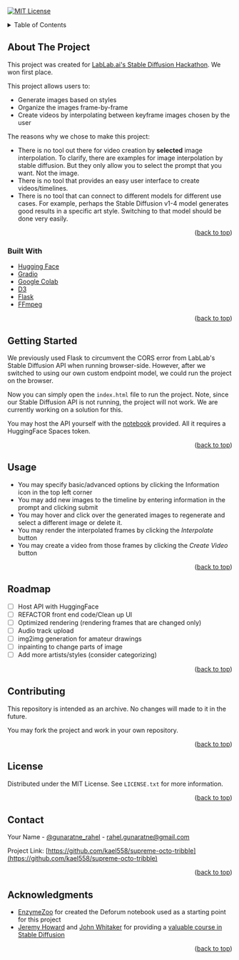<a name="readme-top"></a>

[![MIT License][license-shield]][license-url]

<!-- TABLE OF CONTENTS -->
<details>
  <summary>Table of Contents</summary>
  <ol>
    <li>
      <a href="#about-the-project">About The Project</a>
      <ul>
        <li><a href="#built-with">Built With</a></li>
      </ul>
    </li>
    <li>
      <a href="#getting-started">Getting Started</a>
      <ul>
        <li><a href="#prerequisites">Prerequisites</a></li>
        <li><a href="#installation">Installation</a></li>
      </ul>
    </li>
    <li><a href="#usage">Usage</a></li>
    <li><a href="#roadmap">Roadmap</a></li>
    <li><a href="#contributing">Contributing</a></li>
    <li><a href="#license">License</a></li>
    <li><a href="#contact">Contact</a></li>
    <li><a href="#acknowledgments">Acknowledgments</a></li>
  </ol>
</details>

<!-- ABOUT THE PROJECT -->
## About The Project
This project was created for [LabLab.ai's Stable Diffusion Hackathon](https://lablab.ai/event/stable-diffusion-hackathon). We won first place.

This project allows users to:
* Generate images based on styles
* Organize the images frame-by-frame 
* Create videos by interpolating between keyframe images chosen by the user

The reasons why we chose to make this project:
* There is no tool out there for video creation by **selected** image interpolation. To clarify, there are examples for image interpolation by stable diffusion. But they only allow you to select the prompt that you want. Not the image. 
* There is no tool that provides an easy user interface to create videos/timelines. 
* There is no tool that can connect to different models for different use cases. For example, perhaps the Stable Diffusion v1-4 model generates good results in a specific art style. Switching to that model should be done very easily. 

<p align="right">(<a href="#readme-top">back to top</a>)</p>

### Built With
* [Hugging Face](https://huggingface.co/)
* [Gradio](https://gradio.app/)
* [Google Colab](https://colab.research.google.com/drive/1i6fZHgd1jyMq9Byww1exjgGURaEHtRsR?usp=sharing)
* [D3](https://d3js.org/)
* [Flask](https://flask.palletsprojects.com/en/2.2.x/)
* [FFmpeg](https://ffmpeg.org/)

<p align="right">(<a href="#readme-top">back to top</a>)</p>

<!-- GETTING STARTED -->
## Getting Started
We previously used Flask to circumvent the CORS error from LabLab's Stable Diffusion API when running browser-side. However, after we switched to using our own custom endpoint model, we could run the project on the browser.

Now you can simply open the `index.html` file to run the project. Note, since our Stable Diffusion API is not running, the project will not work. We are currently working on a solution for this. 

You may host the API yourself with the [notebook](https://github.com/kael558/supreme-octo-tribble/blob/main/notebooks/Deforum_Stable_Diffusion_Adapted_To_API_v2.ipynb) provided. All it requires a HuggingFace Spaces token. 

<p align="right">(<a href="#readme-top">back to top</a>)</p>

<!-- USAGE EXAMPLES -->
## Usage
* You may specify basic/advanced options by clicking the Information icon in the top left corner
* You may add new images to the timeline by entering information in the prompt and clicking submit
* You may hover and click over the generated images to regenerate and select a different image or delete it.
* You may render the interpolated frames by clicking the _Interpolate_ button
* You may create a video from those frames by clicking the _Create Video_ button

<p align="right">(<a href="#readme-top">back to top</a>)</p>


<!-- ROADMAP -->
## Roadmap
- [ ] Host API with HuggingFace
- [ ] REFACTOR front end code/Clean up UI
- [ ] Optimized rendering (rendering frames that are changed only)
- [ ] Audio track upload
- [ ] img2img generation for amateur drawings
- [ ] inpainting to change parts of image
- [ ] Add more artists/styles (consider categorizing)

<p align="right">(<a href="#readme-top">back to top</a>)</p>


<!-- CONTRIBUTING -->
## Contributing
This repository is intended as an archive. No changes will made to it in the future. 

You may fork the project and work in your own repository.

<p align="right">(<a href="#readme-top">back to top</a>)</p>


<!-- LICENSE -->
## License

Distributed under the MIT License. See `LICENSE.txt` for more information.

<p align="right">(<a href="#readme-top">back to top</a>)</p>



<!-- CONTACT -->
## Contact

Your Name - [@gunaratne_rahel](https://twitter.com/gunaratne_rahel) - rahel.gunaratne@gmail.com

Project Link: [https://github.com/kael558/supreme-octo-tribble](https://github.com/kael558/supreme-octo-tribble)

<p align="right">(<a href="#readme-top">back to top</a>)</p>


<!-- ACKNOWLEDGMENTS -->
## Acknowledgments

* [EnzymeZoo](https://twitter.com/enzymezoo) for created the Deforum notebook used as a starting point for this project
* [Jeremy Howard](https://twitter.com/jeremyphoward) and [John Whitaker](https://twitter.com/johnowhitaker) for providing a [valuable course in Stable Diffusion](https://forums.fast.ai/t/lesson-9-part-2-preview/101336)

<p align="right">(<a href="#readme-top">back to top</a>)</p>


<!-- MARKDOWN LINKS & IMAGES -->
<!-- https://www.markdownguide.org/basic-syntax/#reference-style-links -->
[contributors-shield]: https://img.shields.io/github/contributors/github_username/repo_name.svg?style=for-the-badge
[contributors-url]: https://github.com/github_username/repo_name/graphs/contributors
[forks-shield]: https://img.shields.io/github/forks/github_username/repo_name.svg?style=for-the-badge
[forks-url]: https://github.com/github_username/repo_name/network/members
[stars-shield]: https://img.shields.io/github/stars/github_username/repo_name.svg?style=for-the-badge
[stars-url]: https://github.com/github_username/repo_name/stargazers
[issues-shield]: https://img.shields.io/github/issues/github_username/repo_name.svg?style=for-the-badge
[issues-url]: https://github.com/github_username/repo_name/issues

[license-shield]: https://img.shields.io/github/license/kael558/supreme-octo-tribble.svg?style=for-the-badge
[license-url]: https://github.com/kael558/supreme-octo-tribble/blob/main/LICENSE.txt
[linkedin-shield]: https://img.shields.io/badge/-LinkedIn-black.svg?style=for-the-badge&logo=linkedin&colorB=555
[rahel-linkedin-url]: https://www.linkedin.com/in/rahelgunaratne/
[farid-linkedin-url]: https://www.linkedin.com/in/farid-hassainia-ca/



